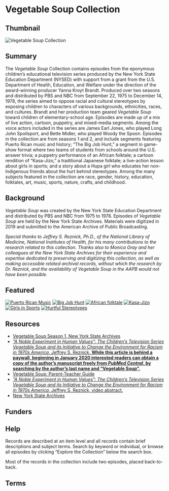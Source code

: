 # Vegetable Soup Collection

## Thumbnail

![Vegetable Soup Collection](https://s3.amazonaws.com/americanarchive.org/special-collections/Vegetable_Soup.jpg "Vegetable Soup") 

## Summary

The <em>Vegetable Soup</em> Collection contains episodes from the eponymous children’s educational television series produced by the New York State Education Department (NYSED) with support from a grant from the U.S. Department of Health, Education, and Welfare under the direction of the award-winning producer Yanna Kroyt Brandt. Produced over two seasons and distributed by PBS and NBC from September 22, 1975 to December 14, 1978, the series aimed to oppose racial and cultural stereotypes by exposing children to characters of various backgrounds, ethnicities, races, and cultures. Brandt and her production team geared <em>Vegetable Soup</em> toward children of elementary-school age. Episodes are made up of a mix of live action, cartoon, puppetry, and mixed-media segments. Among the voice actors included in the series are James Earl Jones, who played Long John Spoilsport, and Bette Midler, who played Woody the Spoon. Episodes in the collection are from seasons 1 and 2, and include segments featuring Puerto Rican music and history; “The Big Job Hunt,” a segment in game-show format where two teams of students from schools around the U.S. answer trivia; a puppetry performance of an African folktale; a cartoon rendition of “Kasa-Jizo,” a traditional Japanese folktale; a live-action lesson about girls in sports; and a story about a Hupa girl who educates her non-Indigenous friends about the hurt behind stereotypes. Among the many subjects featured in the collection are race, gender, history, education, folktales, art, music, sports, nature, crafts, and childhood. 

## Background

<em>Vegetable Soup</em> was created by the New York State Education Department and distributed by PBS and NBC from 1975 to 1978. Episodes of <em>Vegetable Soup</em> are held by the New York State Archives. Materials were digitized in 2019 and submitted to the American Archive of Public Broadcasting. 

<em>Special thanks to Jeffrey S. Reznick, Ph.D., of the National Library of Medicine, National Institutes of Health, for his many contributions to the research related to this collection. Thanks also to Monica Gray and her colleagues at the New York State Archives for their experience and expertise dedicated to preserving and digitizing this collection, as well as making accessible related archival records, without which the research by Dr. Reznick, and the availability of <em>Vegetable Soup</em> in the AAPB would not have been possible.</em>

## Featured

[![Puerto Rican Music](https://s3.amazonaws.com/americanarchive.org/special-collections/cpb-aacip-4dceb4e6772.jpg)](/catalog/cpb-aacip-4dceb4e6772)
[![Big Job Hunt](https://s3.amazonaws.com/americanarchive.org/special-collections/cpb-aacip-99369a98a47.jpg)](/catalog/cpb-aacip-99369a98a47)
[![African folktale](https://s3.amazonaws.com/americanarchive.org/special-collections/cpb-aacip-8aae108798a.jpg)](/catalog/cpb-aacip-8aae108798a)
[![Kasa-Jizo](https://s3.amazonaws.com/americanarchive.org/special-collections/cpb-aacip-b2ecf4c5a96.jpg)](/catalog/cpb-aacip-b2ecf4c5a96)
[![Girls in Sports](https://s3.amazonaws.com/americanarchive.org/special-collections/cpb-aacip-80e402cebc1.jpg)](/catalog/cpb-aacip-80e402cebc1)
[![Hurtful Stereotypes](https://s3.amazonaws.com/americanarchive.org/special-collections/cpb-aacip-d95a9e54e23.jpg)](/catalog/cpb-aacip-d95a9e54e23)

## Resources

- [Vegetable Soup Season 1, New York State Archives](https://archive.org/details/vegetable_soup_season_one)
- [<em>”A Noble Experiment in Human Values”: The Children’s Television Series <em>Vegetable Soup</em> and its Initiative to Change the Environment for Racism in 1970s America</em>, Jeffrey S. Reznick. <strong>While this article is behind a paywall, beginning in January 2020 interested readers can obtain a copy of the author’s manuscript freely from <em>PubMed Central</em>, by searching by the author’s last name and “Vegetable Soup”.</strong>](https://www.tandfonline.com/doi/abs/10.1080/01956051.2018.1467369)
- [Vegetable Soup: Parent-Teacher Guide](https://archive.org/details/ERIC_ED126165)
- [<em>”A Noble Experiment in Human Values”: The Children’s Television Series <em>Vegetable Soup</em> and its Initiative to Change the Environment for Racism in 1970s America</em>, Jeffrey S. Reznick, video abstract.](https://collections.nlm.nih.gov/catalog/nlm:nlmuid-101754553-vid)
- [New York State Archives](http://www.archives.nysed.gov/)

## Funders

## Help

Records are described at an item level and all records contain brief descriptions and subject terms. Search by keyword or individual, or browse all episodes by clicking “Explore the Collection” below the search box. 

Most of the records in the collection include two episodes, placed back-to-back. 

## Terms


